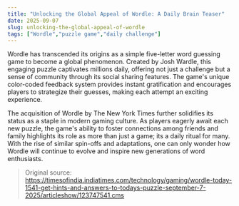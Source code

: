 ```yaml
---
title: "Unlocking the Global Appeal of Wordle: A Daily Brain Teaser"
date: 2025-09-07
slug: unlocking-the-global-appeal-of-wordle
tags: ["Wordle","puzzle game","daily challenge"]
---
```


Wordle has transcended its origins as a simple five-letter word guessing game to become a global phenomenon. Created by Josh Wardle, this engaging puzzle captivates millions daily, offering not just a challenge but a sense of community through its social sharing features. The game's unique color-coded feedback system provides instant gratification and encourages players to strategize their guesses, making each attempt an exciting experience.

The acquisition of Wordle by The New York Times further solidifies its status as a staple in modern gaming culture. As players eagerly await each new puzzle, the game's ability to foster connections among friends and family highlights its role as more than just a game; its a daily ritual for many. With the rise of similar spin-offs and adaptations, one can only wonder how Wordle will continue to evolve and inspire new generations of word enthusiasts.
> Original source: https://timesofindia.indiatimes.com/technology/gaming/wordle-today-1541-get-hints-and-answers-to-todays-puzzle-september-7-2025/articleshow/123747541.cms
